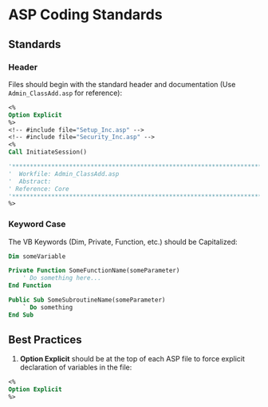 ASP Coding Standards
====================

## Standards

### Header

Files should begin with the standard header and documentation (Use `Admin_ClassAdd.asp` for reference):

```vb
<%
Option Explicit
%>
<!-- #include file="Setup_Inc.asp" -->
<!-- #include file="Security_Inc.asp" -->
<%
Call InitiateSession()

'*******************************************************************************
'  Workfile: Admin_ClassAdd.asp
'  Abstract: 
' Reference: Core
'*******************************************************************************
%>
```

### Keyword Case

The VB Keywords (Dim, Private, Function, etc.) should be Capitalized:

```vb
Dim someVariable

Private Function SomeFunctionName(someParameter)
	' Do something here...
End Function

Public Sub SomeSubroutineName(someParameter)
	` Do something
End Sub

```


## Best Practices

1. **Option Explicit** should be at the top of each ASP file to force explicit declaration of variables in the file:

```vb
<%
Option Explicit
%>
``` 